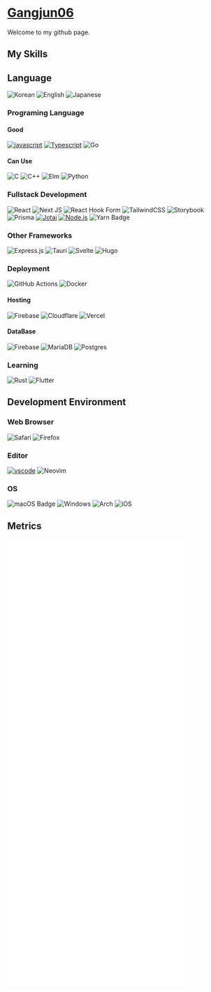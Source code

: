 # [Gangjun06](https://gangjun.dev)

Welcome to my github page.

## My Skills

## Language
![Korean](https://img.shields.io/badge/Native-Korean-FFF0E5?style=for-the-badge&logoColor=1F243A)
![English](https://img.shields.io/badge/Not_Bad-English-%230056D2.svg?style=for-the-badge&logoColor=white)
![Japanese](https://img.shields.io/badge/Learning-Japanese-009CAB?style=for-the-badge&logoColor=white)

### Programing Language
#### Good
[![javascript](https://img.shields.io/badge/Javascript-F7DF1E?style=for-the-badge&logo=Javascript&logoColor=black)](https://www.javascript.com)
[![Typescript](https://img.shields.io/badge/Main_Language-TypeScript-007ACC?style=for-the-badge&logo=typescript&logoColor=white)](https://www.typescriptlang.org)
![Go](https://img.shields.io/badge/go-%2300ADD8.svg?style=for-the-badge&logo=go&logoColor=white)

#### Can Use
![C](https://img.shields.io/badge/c-%2300599C.svg?style=for-the-badge&logo=c&logoColor=white)
![C++](https://img.shields.io/badge/c++-%2300599C.svg?style=for-the-badge&logo=c%2B%2B&logoColor=white)
![Elm](https://img.shields.io/badge/Elm-60B5CC?style=for-the-badge&logo=elm&logoColor=white)
![Python](https://img.shields.io/badge/python-3670A0?style=for-the-badge&logo=python&logoColor=ffdd54)

### Fullstack Development
![React](https://img.shields.io/badge/react-%2320232a.svg?style=for-the-badge&logo=react&logoColor=%2361DAFB)
![Next JS](https://img.shields.io/badge/Next-black?style=for-the-badge&logo=next.js&logoColor=white)
![React Hook Form](https://img.shields.io/badge/React%20Hook%20Form-%23EC5990.svg?style=for-the-badge&logo=reacthookform&logoColor=white)
![TailwindCSS](https://img.shields.io/badge/tailwindcss-%2338B2AC.svg?style=for-the-badge&logo=tailwind-css&logoColor=white)
![Storybook](https://img.shields.io/badge/-Storybook-FF4785?style=for-the-badge&logo=storybook&logoColor=white)
![Prisma](https://img.shields.io/badge/Prisma-3982CE?style=for-the-badge&logo=Prisma&logoColor=white)
[![Jotai](https://img.shields.io/badge/State_Management-Jotai-FFF?style=for-the-badge&logoColor=A86454)](https://jotai.org)
[![Node.js](https://img.shields.io/badge/Node.js-339933?style=for-the-badge&logo=node.js&logoColor=white)](https://nodejs.org)
![Yarn Badge](https://img.shields.io/badge/Yarn-2C8EBB?logo=yarn&logoColor=fff&style=for-the-badge)

### Other Frameworks
![Express.js](https://img.shields.io/badge/express.js-%23404d59.svg?style=for-the-badge&logo=express&logoColor=%2361DAFB)
![Tauri](https://img.shields.io/badge/tauri-%2324C8DB.svg?style=for-the-badge&logo=tauri&logoColor=%23FFFFFF)
![Svelte](https://img.shields.io/badge/svelte-%23f1413d.svg?style=for-the-badge&logo=svelte&logoColor=white)
![Hugo](https://img.shields.io/badge/Hugo-black.svg?style=for-the-badge&logo=Hugo)

### Deployment
![GitHub Actions](https://img.shields.io/badge/github%20actions-%232671E5.svg?style=for-the-badge&logo=githubactions&logoColor=white)
![Docker](https://img.shields.io/badge/docker-%230db7ed.svg?style=for-the-badge&logo=docker&logoColor=white)

#### Hosting
![Firebase](https://img.shields.io/badge/firebase-%23039BE5.svg?style=for-the-badge&logo=firebase)
![Cloudflare](https://img.shields.io/badge/Cloudflare-F38020?style=for-the-badge&logo=Cloudflare&logoColor=white)
![Vercel](https://img.shields.io/badge/vercel-%23000000.svg?style=for-the-badge&logo=vercel&logoColor=white)

#### DataBase
![Firebase](https://img.shields.io/badge/Firebase-039BE5?style=for-the-badge&logo=Firebase&logoColor=white)
![MariaDB](https://img.shields.io/badge/MariaDB-003545?style=for-the-badge&logo=mariadb&logoColor=white)
![Postgres](https://img.shields.io/badge/postgres-%23316192.svg?style=for-the-badge&logo=postgresql&logoColor=white)


### Learning
![Rust](https://img.shields.io/badge/rust-%23000000.svg?style=for-the-badge&logo=rust&logoColor=white)
![Flutter](https://img.shields.io/badge/Flutter-%2302569B.svg?style=for-the-badge&logo=Flutter&logoColor=white)


## Development Environment
### Web Browser
![Safari](https://img.shields.io/badge/Safari-000000?style=for-the-badge&logo=Safari&logoColor=white)
![Firefox](https://img.shields.io/badge/Firefox-FF7139?style=for-the-badge&logo=Firefox-Browser&logoColor=white)


### Editor
[![vscode](https://img.shields.io/badge/Main-Visual%20Studio%20Code-007ACC?style=for-the-badge&logo=Visual-Studio-Code&logoColor=white)](https://code.visualstudio.com)
![Neovim](https://img.shields.io/badge/Sometimes-NeoVim-%2357A143.svg?&style=for-the-badge&logo=neovim&logoColor=white)
### OS
![macOS Badge](https://img.shields.io/badge/Main-macOS-000?logo=macos&logoColor=fff&style=for-the-badge)
![Windows](https://img.shields.io/badge/Gaming-Windows-0078D6?style=for-the-badge&logo=windows&logoColor=white)
![Arch](https://img.shields.io/badge/Arch%20Linux-1793D1?logo=arch-linux&logoColor=fff&style=for-the-badge)
![iOS](https://img.shields.io/badge/iOS-000000?style=for-the-badge&logo=ios&logoColor=white)

## Metrics
![Metrics](./github-metrics.svg)
